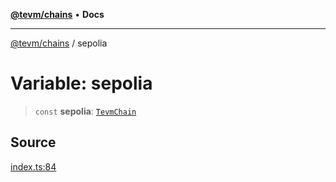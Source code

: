 [**@tevm/chains**](../README.md) • **Docs**

***

[@tevm/chains](../globals.md) / sepolia

# Variable: sepolia

> `const` **sepolia**: [`TevmChain`](../type-aliases/TevmChain.md)

## Source

[index.ts:84](https://github.com/evmts/tevm-monorepo/blob/main/packages/chains/src/index.ts#L84)
